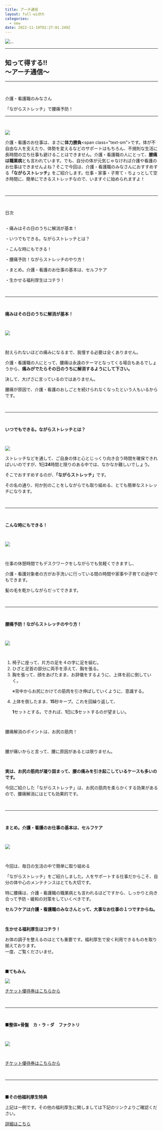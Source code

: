 ```yaml
---
title: アーチ通信
layout: full-width
categories:
  - new
date: 2022-11-10T02:27:01.249Z
---
```

<!--StartFragment-->

<div class="flex flex-wrap justify-center">

<img src="/images/image-1-.jpg" class="max-w-full  h-auto" alt="..." ><br>

</div>

<!--EndFragment-->

<div class="text-center ">

<hr class="border-2 border-blue-500 border-blue-800 " />

<h2 class="text-xl font-bold">知って得する‼<br>～アーチ通信～</h2>

<hr class="border-2 border-blue-300 border-blue-800 " /><br></div>

<div class="bg-blue-100  text-center bg-opacity-50 p-4 w-full h-full"> 

<span class="text-black-600 text-center text-xm font-bold">介護・看護職のみなさん</span><br>

<span class="text-black-600 text-center text-xl font-bold">「ながらストレッチ」で腰痛予防！</span></div><hr class="border-2 border-blue-500 border-blue-800 " /><br>

<!--EndFragment-->

<!--StartFragment-->

<div class ="sm:grid sm:grid-cols-2 text-xm">

<img class="float-left" src="/images/image-2-.jpg"><p>介護・看護のお仕事は、まさに<span class="text-xm text-red-500 ">**体力勝負**</span><﻿span class="text-sm">です。体が不自由な人を支えたり、体勢を変えるなどのサポートはもちろん、不規則な生活に長時間の立ち仕事も避けることはできません。介護・看護職の人にとって、</span><span class="text-xm text-red-500 ">**腰痛は職業病**</span><span class="text-sm">とも言われています。でも、自分の体が元気じゃなければ介護や看護のお仕事はできませんよね？そこで今回は、介護・看護職のみなさんにおすすめする</span><span class="text-xm  text-red-500 ">**「ながらストレッチ」**</span><span class="text-sm">をご紹介します。仕事・家事・子育て・ちょっとして空き時間に、簡単にできるストレッチなので、いますぐに始められますよ！</span></div>

<br>

<hr class="border-dashed border-black "></hr><br>

<span class="text-xm text-left t text-center text-fold ">日次</span><br><br>

<span class="text-xm text-left t text-center text-fold ">・痛みはその日のうちに解消が基本！</span> 

<span class="text-xm text-left  text-center text-fold ">・いつでもできる。ながらストレッチとは？</span> 

<span class="text-xm text-left  text-center text-fold ">・こんな時にもできる！</span> 

<span class="text-xm text-left  text-center text-fold ">・腰痛予防！ながらストレッチのやり方！</span> 

<span class="text-xm text-left  text-center text-fold ">・まとめ。介護・看護のお仕事の基本は、セルフケア</span> 

<span class="text-xm text-left  text-center text-fold ">・生かせる福利厚生はコチラ！</span> 

<br>

<hr class="border-dashed border-black "></hr><br>

<span class="text-xm text-left  text-center text-fold "><strong>痛みはその日のうちに解消が基本！</strong></span> 

<br>

![](/images/image-3-.jpg)

<br>

<span class="text-xm">耐えられないほどの痛みになるまで、我慢する必要は全くありません。</span>

<span class="text-xm">介護・看護職の人にとって、腰痛は永遠のテーマとなってくる場合もあるでしょうから、</span><span class="text-xm text-red-500"><b>痛みがでたらその日のうちに解消するようにして下さい。</b></span>

<span class="text-xm">決して、大げさに言っているのではありません。</span>

<span class="text-xm">腰痛が原因で、介護・看護のおしごとを続けられなくなったという人もいるからです。</span>

<br>

<hr class="border-dashed border-black "></hr><br>

<span class="text-xm"><strong>いつでもできる。ながらストレッチとは？</strong></span>

<br>

![](/images/image-4-.jpg)

<span class="text-xm">ストレッチなどを通して、ご自身の体と心とじっくり向き合う時間を確保できればいいのですが、</span><span class="text-xm"><b>1</b>日<b>24</b>時間と限りのある中では、なかなか難しいでしょう。</span>

<span class="text-xm">そこでおすすめするのが、</span><span class="text-xm text-red-500"><b>「ながらストレッチ」</span></b>です。

<span class="text-xm">その名の通り、何か別のことをしながらでも取り組める、とても簡単なストレッチになります。</span>

<br>

<hr class="border-dashed border-black "></hr><br>

<span class="text-xm"><strong>こんな時にもできる！</strong></span>

<br>

![](/images/image-5-.jpg)

<br>

<span class="text-xm">仕事の休憩時間でもデ</span><span class="text-xm">スクワークをしながらでも気軽くできますし、</span>

<span class="text-xm">介護・看護対象者の方がお手洗いに行っている間の時間や家事や子育ての途中でもできます。</span>

<span class="text-xm">髪の毛を乾かしながらだってできます。</span>

<br>

<hr class="border-dashed border-black "></hr><br>

<span class="text-xm"><strong>腰痛予防！ながらストレッチのやり方！</strong></span>

<br>

![](/images/image-6-.jpg)

<br>

<ol class="list-decimal list-inside"> <li> 椅子に座って、片方の足を４の字に足を組む。</li> <li>ひざと足首の部分に両手を添えて、胸を張る。</li></li> <li>胸を張って、顔をあげたまま、お辞儀をするように、上体を前に倒していく。</li>

</span></span>※背中からお尻にかけての筋肉を引き伸ばしていくように、意識する。

</li> <li>上体を倒したまま、</span><b>15</b>秒キープ。これを回繰り返して、</li>

<span><b>1</b>セットとする。できれば、<b>1</b>日に</span><b>5</b>セットするのが望ましい。</span></span>

</li></ol><br>

<span class="text-xm text-red-500 underline">腰痛解消のポイントは、お尻の筋肉！</span>

<br>

<span class="text-xm">腰が痛いからと言って、腰に原因があるとは限りません。</span>

<br>

<span class="text-xm text-red-500"><b>実は、お尻の筋肉が凝り固まって、腰の痛みを引き起こしているケースも多いのです。</b></span>

<span class="text-xm">今回ご紹介した「ながらストレッチ」は、お尻の筋肉を柔らかくする効果があるので、腰痛解消にはとても効果的です。</span></div>

<br>

<hr class="border-dashed border-black "></hr><br>

<span class="text-xm"><strong>まとめ。介護・看護のお仕事の基本は、セルフケア</strong></span>

<br>

![](/images/image-7-.jpg)

<br>

今回は、毎日の生活の中で簡単に取り組める</span>

<span class="text-xm text-red-500">「ながらストレッチ」</span>をご紹介しました。</span>人をサポートする仕事だからこそ、自分の体や心のメンテナンスはとても大切です。</span>

<span class="text-xm">特に腰痛は、介護・看護職の職業病とも言われるほどですから、しっかりと向き合って予防・緩和の対策をしていくべきです。</span>

<span class="text-xm text-red-500"><b>セルフケアは介護・看護職のみなさんとって、大事なお仕事の１つですからね。</b></span>

<br>

<span class="text-xm "><strong>生かせる福利厚生はコチラ！</strong></span>

<span class="text-xm"> お体の調子を整えるのはとても重要です。福利厚生で安く利用できるものを取り揃えております。<br> 一度、ご覧くださいませ。</span>

<br>

<div>

 <span class="text-xm t﻿ext-left text-blue-600 underline"><b>■てもみん</b></span>

![](/images/7024053_03.jpg)

<a href="https://www.club-off.com/hasegawa/apps/lei/fflei_sh_ichiran.cfm?action=1&amp;SHGRID=5017622&amp;sub_action=" target="_blank" title="https://www.club-off.com/hasegawa/apps/lei/fflei_sh_ichiran.cfm?action=1&amp;SHGRID=7024053&amp;sub_action=" data-mce-href="https://www.club-off.com/hasegawa/apps/lei/fflei_sh_ichiran.cfm?action=1&amp;SHGRID=5017622&amp;sub_action="><span class="text-xm">チケット優待券は</span><span class="text-xm text-blue-600 underline"><span>こちらから</a></span>

<br>

<hr class="border-dashed border-black "></hr><br>

 <span class="text-xm t﻿ext-left text-blue-600 underline"><b>■整体×骨盤　カ・ラ・ダ　ファクトリ</b></span>

<br>

![](/images/5014096_08.jpg)

<br>



<a href="https://www.club-off.com/hasegawa/apps/lei/fflei_sh_ichiran.cfm?action=1&amp;SHGRID=5017622&amp;sub_action=" target="_blank" title="https://www.club-off.com/hasegawa/apps/lei/fflei_sh_ichiran.cfm?action=1&amp;SHGRID=7024053&amp;sub_action=" data-mce-href="https://www.club-off.com/hasegawa/apps/lei/fflei_sh_ichiran.cfm?action=1&amp;SHGRID=5017622&amp;sub_action="><span class="text-xm">チケット優待券は</span><span class="text-xm t﻿ext-left text-blue-600 underline"><span>こちらから</a></span>

<br>

<hr class="border-dashed border-black "></hr><br>

</div>



<div>

<span class="text-xm t﻿ext-left text-blue-600 underline"><b>■その他福利厚生特典</b></span>

<span class="text-xm">上記は一例です。その他の福利厚生に関しましては下記のリンクよりご確認ください。</span>

<a href="https://www.club-off.com/hasegawa/apps/top/fftop_main.cfm" target="_blank" title="https://www.club-off.com/hasegawa/apps/top/fftop_main.cfm" data-mce-href="https://www.club-off.com/hasegawa/apps/top/fftop_main.cfm"><span class="text-xm text-blue-600 underline"><span>詳細はこちら</a></span>



</div>

<link href="https://cdn.jsdelivr.net/npm/tailwindcss/dist/tailwind.min.css" rel="stylesheet"> <style>
